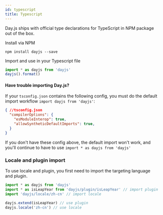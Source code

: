 ```yaml
---
id: typescript
title: Typescript
---
```

Day.js ships with official type declarations for TypeScript in NPM package out of the box.

Install via NPM
```console
npm install dayjs --save
```
Import and use in your Typescript file
```js
import * as dayjs from 'dayjs'
dayjs().format()
```

#### Have trouble importing Day.js?

If your `tsconfig.json` contains the following config, you must do the default import workflow `import dayjs from 'dayjs'`:

```json
{ //tsconfig.json
  "compilerOptions": {
    "esModuleInterop": true,
    "allowSyntheticDefaultImports": true,
  }
}
```
If you don't have these config above, the default import won't work, and you'll continue to have to use `import * as dayjs from 'dayjs'`

### Locale and plugin import

To use locale and plugin, you first need to import the targeting language and plugin.

```js
import * as dayjs from 'dayjs'
import * as isLeapYear from 'dayjs/plugin/isLeapYear' // import plugin
import 'dayjs/locale/zh-cn' // import locale

dayjs.extend(isLeapYear) // use plugin
dayjs.locale('zh-cn') // use locale
```
